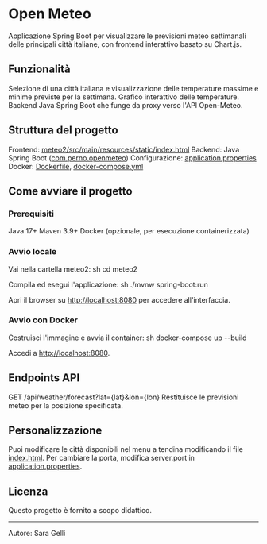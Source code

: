 # Open Meteo

Applicazione Spring Boot per visualizzare le previsioni meteo settimanali delle principali città italiane, con frontend interattivo basato su Chart.js.

## Funzionalità

Selezione di una città italiana e visualizzazione delle temperature massime e minime previste per la settimana.
Grafico interattivo delle temperature.
Backend Java Spring Boot che funge da proxy verso l'API Open-Meteo.

## Struttura del progetto

Frontend: [meteo2/src/main/resources/static/index.html](meteo2/src/main/resources/static/index.html)
Backend: Java Spring Boot ([com.perno.openmeteo](meteo2/src/main/java/com/perno/openmeteo/))
Configurazione: [application.properties](meteo2/src/main/resources/application.properties)
Docker: [Dockerfile](Dockerfile), [docker-compose.yml](docker-compose.yml)

## Come avviare il progetto

### Prerequisiti

Java 17+
Maven 3.9+
Docker (opzionale, per esecuzione containerizzata)
### Avvio locale

Vai nella cartella meteo2: sh
 cd meteo2
 
Compila ed esegui l'applicazione: sh
 ./mvnw spring-boot:run
 
Apri il browser su [http://localhost:8080](http://localhost:8080) per accedere all'interfaccia.

### Avvio con Docker

Costruisci l'immagine e avvia il container: sh
 docker-compose up --build
 
Accedi a [http://localhost:8080](http://localhost:8080).

## Endpoints API

GET /api/weather/forecast?lat={lat}&lon={lon} Restituisce le previsioni meteo per la posizione specificata.

## Personalizzazione

Puoi modificare le città disponibili nel menu a tendina modificando il file [index.html](meteo2/src/main/resources/static/index.html).
Per cambiare la porta, modifica server.port in [application.properties](meteo2/src/main/resources/application.properties).

## Licenza

Questo progetto è fornito a scopo didattico.

---

Autore: Sara Gelli
